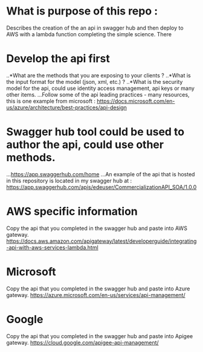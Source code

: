 # What is purpose of this repo :
Describes the creation of the an api in swagger hub and then deploy to AWS with a lambda function completing the simple science.
There 

# Develop the api first  
..*What are the methods that you are exposing to your clients ?
..*What is the input format for the model (json, xml, etc.) ?
..*What is the security model for the api, could use identity access management, api keys or many other items.
...Follow some of the api leading practices - many resources, this is one example from microsoft : https://docs.microsoft.com/en-us/azure/architecture/best-practices/api-design

# Swagger hub tool could be used to author the api, could use other methods.
...https://app.swaggerhub.com/home
...An example of the api that is hosted in this repository is located in my swagger hub at : https://app.swaggerhub.com/apis/edeuser/CommercializationAPI_SOA/1.0.0


# AWS specific information 
Copy the api that you completed in the swagger hub and paste into AWS gateway.
https://docs.aws.amazon.com/apigateway/latest/developerguide/integrating-api-with-aws-services-lambda.html

# Microsoft
Copy the api that you completed in the swagger hub and paste into Azure gateway.
https://azure.microsoft.com/en-us/services/api-management/

# Google
Copy the api that you completed in the swagger hub and paste into Apigee gateway.
https://cloud.google.com/apigee-api-management/



